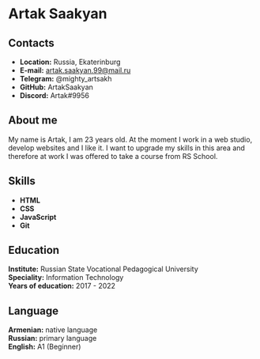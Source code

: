 # Artak Saakyan

## Contacts
* **Location:** Russia, Ekaterinburg 
* **E-mail:** artak.saakyan.99@mail.ru
* **Telegram:** @mighty_artsakh
* **GitHub:** ArtakSaakyan
* **Discord:** Artak#9956

## About me
My name is Artak, I am 23 years old. At the moment I work in a web studio, develop websites and I like it. I want to upgrade my skills in this area and therefore at work I was offered to take a course from RS School.

## Skills
* **HTML**
* **CSS**
* **JavaScript**
* **Git**

## Education 
**Institute:** Russian State Vocational Pedagogical University  
**Speciality:** Information Technology  
**Years of education:** 2017 - 2022  

## Language
**Armenian:** native language  
**Russian:** primary language  
**English:** A1 (Beginner)  